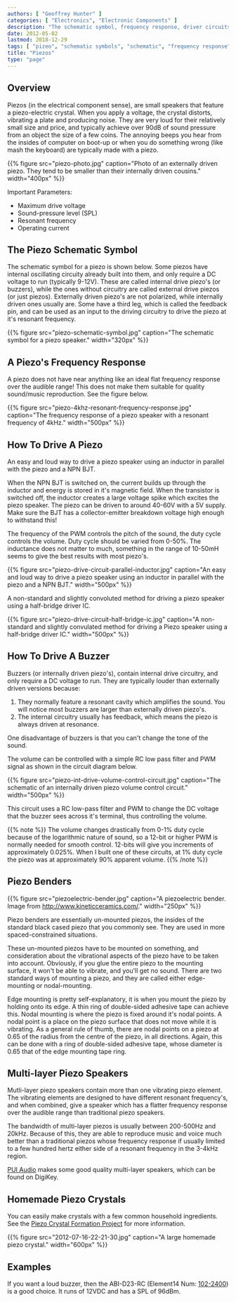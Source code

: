 ```yaml
---
authors: [ "Geoffrey Hunter" ]
categories: [ "Electronics", "Electronic Components" ]
description: "The schematic symbol, frequency response, driver circuits, benders, multi-layer speakers, homemade crystals and more info about Piezos."
date: 2012-05-02
lastmod: 2018-12-29
tags: [ "pizeo", "schematic symbols", "schematic", "frequency response", "driver circuit", "crystal" ]
title: "Piezos"
type: "page"
---
```


## Overview

Piezos (in the electrical component sense), are small speakers that feature a piezo-electric crystal. When you apply a voltage, the crystal distorts, vibrating a plate and producing noise. They are very loud for their relatively small size and price, and typically achieve over 90dB of sound pressure from an object the size of a few coins. The annoying beeps you hear from the insides of computer on boot-up or when you do something wrong (like mash the keyboard) are typically made with a piezo.

{{% figure src="piezo-photo.jpg" caption="Photo of an externally driven piezo. They tend to be smaller than their internally driven cousins."  width="400px" %}}

Important Parameters:

* Maximum drive voltage
* Sound-pressure level (SPL)
* Resonant frequency
* Operating current

## The Piezo Schematic Symbol

The schematic symbol for a piezo is shown below. Some piezos have internal oscillating circuity already built into them, and only require a DC voltage to run (typically 9-12V). These are called internal drive piezo's (or buzzers), while the ones without circuitry are called external drive piezos (or just piezos). Externally driven piezo's are not polarized, while internally driven ones usually are. Some have a third leg, which is called the feedback pin, and can be used as an input to the driving circuitry to drive the piezo at it's resonant frequency.

{{% figure src="piezo-schematic-symbol.jpg" caption="The schematic symbol for a piezo speaker."  width="320px" %}}

## A Piezo's Frequency Response

A piezo does not have near anything like an ideal flat frequency response over the audible range! This does not make them suitable for quality sound/music reproduction. See the figure below.

{{% figure src="piezo-4khz-resonant-frequency-response.jpg" caption="The frequency response of a piezo speaker with a resonant frequency of 4kHz."  width="500px" %}}

## How To Drive A Piezo

An easy and loud way to drive a piezo speaker using an inductor in parallel with the piezo and a NPN BJT.

When the NPN BJT is switched on, the current builds up through the inductor and energy is stored in it's magnetic field. When the transistor is switched off, the inductor creates a large voltage spike which excites the piezo speaker. The piezo can be driven to around 40-60V with a 5V supply. Make sure the BJT has a collector-emitter breakdown voltage high enough to withstand this!

The frequency of the PWM controls the pitch of the sound, the duty cycle controls the volume. Duty cycle should be varied from 0-50%. The inductance does not matter to much, something in the range of 10-50mH seems to give the best results with most piezo's.

{{% figure src="piezo-drive-circuit-parallel-inductor.jpg" caption="An easy and loud way to drive a piezo speaker using an inductor in parallel with the piezo and a NPN BJT."  width="500px" %}}

A non-standard and slightly convoluted method for driving a piezo speaker using a half-bridge driver IC.

{{% figure src="piezo-drive-circuit-half-bridge-ic.jpg" caption="A non-standard and slightly convulated method for driving a Piezo speaker using a half-bridge driver IC."  width="500px" %}}

## How To Drive A Buzzer

Buzzers (or internally driven piezo's), contain internal drive circuitry, and only require a DC voltage to run. They are typically louder than externally driven versions because:

1. They normally feature a resonant cavity which amplifies the sound. You will notice most buzzers are larger than externally driven piezo's.
2. The internal circuitry usually has feedback, which means the piezo is always driven at resonance.

One disadvantage of buzzers is that you can't change the tone of the sound.

The volume can be controlled with a simple RC low pass filter and PWM signal as shown in the circuit diagram below.

{{% figure src="piezo-int-drive-volume-control-circuit.jpg" caption="The schematic of an internally driven piezo volume control circuit."  width="500px" %}}

This circuit uses a RC low-pass filter and PWM to change the DC voltage that the buzzer sees across it's terminal, thus controlling the volume.

{{% note %}}
The volume changes drastically from 0-1% duty cycle because of the logarithmic nature of sound, so a 12-bit or higher PWM is normally needed for smooth control. 12-bits will give you increments of approximately 0.025%. When I built one of these circuits, at 1% duty cycle the piezo was at approximately 90% apparent volume.
{{% /note %}}

## Piezo Benders

{{% figure src="piezoelectric-bender.jpg" caption="A piezoelectric bender. Image from http://www.kineticceramics.com/."  width="250px" %}}

Piezo benders are essentially un-mounted piezos, the insides of the standard black cased piezo that you commonly see. They are used in more spaced-constrained situations.

These un-mounted piezos have to be mounted on something, and consideration about the vibrational aspects of the piezo have to be taken into account. Obviously, if you glue the entire piezo to the mounting surface, it won't be able to vibrate, and you'll get no sound. There are two standard ways of mounting a piezo, and they are called either edge-mounting or nodal-mounting.

Edge mounting is pretty self-explanatory, it is when you mount the piezo by holding onto its edge. A thin ring of double-sided adhesive tape can achieve this. Nodal mounting is where the piezo is fixed around it's nodal points. A nodal point is a place on the piezo surface that does not move while it is vibrating. As a general rule of thumb, there are nodal points on a piezo at 0.65 of the radius from the centre of the piezo, in all directions. Again, this can be done with a ring of double-sided adhesive tape, whose diameter is 0.65 that of the edge mounting tape ring.

## Multi-layer Piezo Speakers

Mutli-layer piezo speakers contain more than one vibrating piezo element. The vibrating elements are designed to have different resonant frequency's, and when combined, give a speaker which has a flatter frequency response over the audible range than traditional piezo speakers.

The bandwidth of multi-layer piezos is usually between 200-500Hz and 20kHz. Because of this, they are able to reproduce music and voice much better than a traditional piezos whose frequency response if usually limited to a few hundred hertz either side of a resonant frequency in the 3-4kHz region.

[PUI Audio](http://www.puiaudio.com/) makes some good quality multi-layer speakers, which can be found on DigiKey.

## Homemade Piezo Crystals

You can easily make crystals with a few common household ingredients. See the [Piezo Crystal Formation Project](/electronics/projects/piezo-crystal-formation) for more information.

{{% figure src="2012-07-16-22-21-30.jpg" caption="A large homemade piezo crystal."  width="600px" %}}

## Examples

If you want a loud buzzer, then the ABI-D23-RC (Element14 Num: [102-2400](http://nz.element14.com/pro-signal/abi-023-rc/piezo-buzzer-12vdc-leads/dp/1022400)) is a good choice. It runs of 12VDC and has a SPL of 96dBm.
